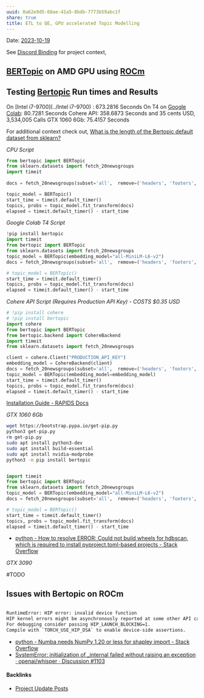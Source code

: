```yaml
---
uuid: 0a62e9d5-68ae-41a5-8bdb-7773b59abc1f
share: true
title: ETL to QE, GPU accelerated Topic Modelling
---
```

Date: [2023-10-19](../2023-10-19)

See [Discord Binding](../1c376bfd-75ef-4c0d-9e23-3680653de55f) for project context,

## [BERTopic](../921f783a-f1bd-4317-b45f-493fe41651da) on AMD GPU using [ROCm](../915f6439-7628-438f-be14-1169ee4f6666)

## Testing [Bertopic](../921f783a-f1bd-4317-b45f-493fe41651da) Run times and Results 

On [Intel i7-9700](../Intel i7-9700) : 673.2816 Seconds
On T4 on [Google Colab](../a08c6865-0c6e-4709-8698-c07e465464c7): 80.7281 Seconds
Cohere API: 358.6873 Seconds and 35 cents USD, 3,534,005 Calls
GTX 1060 6Gb: 75.4157 Seconds

For additional context check out, [What is the length of the Bertopic default dataset from sklearn?](../7b81aadb-d7cd-4afa-8c16-4402e8ce19d5)

*CPU Script*

``` python
from bertopic import BERTopic
from sklearn.datasets import fetch_20newsgroups
import timeit
 
docs = fetch_20newsgroups(subset='all',  remove=('headers', 'footers', 'quotes'))['data']

topic_model = BERTopic()
start_time = timeit.default_timer()
topics, probs = topic_model.fit_transform(docs)
elapsed = timeit.default_timer() - start_time
```

*Google Colab T4 Script*

``` python
!pip install bertopic
import timeit
from bertopic import BERTopic
from sklearn.datasets import fetch_20newsgroups
topic_model = BERTopic(embedding_model="all-MiniLM-L6-v2")
docs = fetch_20newsgroups(subset='all',  remove=('headers', 'footers', 'quotes'))['data']

# topic_model = BERTopic()
start_time = timeit.default_timer()
topics, probs = topic_model.fit_transform(docs)
elapsed = timeit.default_timer() - start_time
```

*Cohere API Script (Requires Production API Key) - COSTS $0.35 USD*

``` python
# !pip install cohere
# !pip install bertopic
import cohere
from bertopic import BERTopic
from bertopic.backend import CohereBackend
import timeit
from sklearn.datasets import fetch_20newsgroups

client = cohere.Client("PRODUCTION_API_KEY")
embedding_model = CohereBackend(client)
docs = fetch_20newsgroups(subset='all',  remove=('headers', 'footers', 'quotes'))['data']
topic_model = BERTopic(embedding_model=embedding_model)
start_time = timeit.default_timer()
topics, probs = topic_model.fit_transform(docs)
elapsed = timeit.default_timer() - start_time
```

[Installation Guide - RAPIDS Docs](https://docs.rapids.ai/install#pip)

*GTX 1060 6Gb*

``` bash
wget https://bootstrap.pypa.io/get-pip.py
python3 get-pip.py
rm get-pip.py
sudo apt install python3-dev
sudo apt install build-essential
sudo apt install nvidia-modprobe
python3 -m pip install bertopic
```

``` python

import timeit
from bertopic import BERTopic
from sklearn.datasets import fetch_20newsgroups
topic_model = BERTopic(embedding_model="all-MiniLM-L6-v2")
docs = fetch_20newsgroups(subset='all',  remove=('headers', 'footers', 'quotes'))['data']

# topic_model = BERTopic()
start_time = timeit.default_timer()
topics, probs = topic_model.fit_transform(docs)
elapsed = timeit.default_timer() - start_time

```
* [python - How to resolve ERROR: Could not build wheels for hdbscan, which is required to install pyproject.toml-based projects - Stack Overflow](https://stackoverflow.com/questions/73171473/how-to-resolve-error-could-not-build-wheels-for-hdbscan-which-is-required-to-i)


*GTX 3090*

#TODO


## Issues with Bertopic on ROCm

``` bash

RuntimeError: HIP error: invalid device function
HIP kernel errors might be asynchronously reported at some other API call, so the stacktrace below might be incorrect.
For debugging consider passing HIP_LAUNCH_BLOCKING=1.
Compile with `TORCH_USE_HIP_DSA` to enable device-side assertions.

```


* [python - Numba needs NumPy 1.20 or less for shapley import - Stack Overflow](https://stackoverflow.com/questions/70148065/numba-needs-numpy-1-20-or-less-for-shapley-import)
* [SystemError: initialization of \_internal failed without raising an exception · openai/whisper · Discussion #1103](https://github.com/openai/whisper/discussions/1103)

#### Backlinks

* [Project Update Posts](/4c45797f-8d43-4277-a5c1-de8df9aa7876)